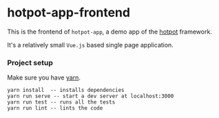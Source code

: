# hotpot-app-frontend

This is the frontend of `hotpot-app`, a demo app of the [hotpot](https://github.com/yizhang7210/hotpot) framework.

It's a relatively small `Vue.js` based single page application.

### Project setup
Make sure you have [yarn](https://classic.yarnpkg.com/en/docs/getting-started). 
```
yarn install  -- installs dependencies
yarn run serve -- start a dev server at localhost:3000
yarn run test -- runs all the tests
yarn run lint -- lints the code
```
